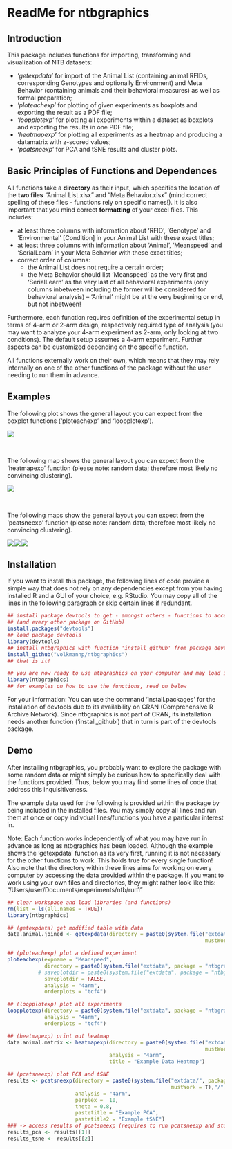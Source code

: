 ReadMe for ntbgraphics
================

## Introduction

This package includes functions for importing, transforming and
visualization of NTB datasets:

  - ‘*getexpdata*’ for import of the Animal List (containing animal
    RFIDs, corresponding Genotypes and optionally Environment) and Meta
    Behavior (containing animals and their behavioral measures) as well
    as formal preparation;
  - ‘*ploteachexp*’ for plotting of given experiments as boxplots and
    exporting the result as a PDF file;
  - ‘*loopplotexp*’ for plotting all experiments within a dataset as
    boxplots and exporting the results in one PDF file;
  - ‘*heatmapexp*’ for plotting all experiments as a heatmap and
    producing a datamatrix with z-scored values;
  - ‘*pcatsneexp*’ for PCA and tSNE results and cluster plots.

## Basic Principles of Functions and Dependences

All functions take a **directory** as their input, which specifies the
location of the **two files** “Animal List.xlsx” and “Meta
Behavior.xlsx” (mind correct spelling of these files - functions rely
on specific names\!). It is also important that you mind correct
**formatting** of your excel files. This includes:

  - at least three columns with information about ‘RFID’, ‘Genotype’ and
    ‘Environmental’ \[Condition\] in your Animal List with these exact
    titles;
  - at least three columns with information about ‘Animal’, ‘Meanspeed’
    and ‘SerialLearn’ in your Meta Behavior with these exact titles;
  - correct order of columns:
      - the Animal List does not require a certain order;
      - the Meta Behavior should list ‘Meanspeed’ as the very first and
        ‘SerialLearn’ as the very last of all behavioral experiments
        (only columns inbetween including the former will be considered
        for behavioral analysis) – ‘Animal’ might be at the very
        beginning or end, but not inbetween\!  

Furthermore, each function requires definition of the experimental setup
in terms of 4-arm or 2-arm design, respectively required type of
analysis (you may want to analyze your 4-arm experiment as 2-arm, only
looking at two conditions). The default setup assumes a 4-arm
experiment. Further aspects can be customized depending on the specific
function.

All functions externally work on their own, which means that they may
rely internally on one of the other functions of the package without the
user needing to run them in advance.

## Examples

The following plot shows the general layout you can expect from the
boxplot functions (‘ploteachexp’ and ‘loopplotexp’).  

![](README_files/figure-gfm/unnamed-chunk-1-1.png)<!-- -->  
  
 

The following map shows the general layout you can expect from the
‘heatmapexp’ function (please note: random data; therefore most likely
no convincing clustering).  

![](README_files/figure-gfm/unnamed-chunk-2-1.png)<!-- -->  
  
 

The following maps show the general layout you can expect from the
‘pcatsneexp’ function (please note: random data; therefore most likely
no convincing clustering).
 

![](README_files/figure-gfm/unnamed-chunk-3-1.png)<!-- -->![](README_files/figure-gfm/unnamed-chunk-3-2.png)<!-- -->![](README_files/figure-gfm/unnamed-chunk-3-3.png)<!-- -->

## Installation

If you want to install this package, the following lines of code provide
a simple way that does not rely on any dependencies except from you
having installed R and a GUI of your choice, e.g. RStudio. You may copy
all of the lines in the following paragraph or skip certain lines if
redundant.

``` r
## install package devtools to get - amongst others - functions to access ntbgraphics 
## (and every other package on GitHub)
install.packages("devtools")
## load package devtools
library(devtools)
## install ntbgraphics with function 'install_github' from package devtools
install_github("volkmannp/ntbgraphics")
## that is it!

## you are now ready to use ntbgraphics on your computer and may load it using...
library(ntbgraphics)
## for examples on how to use the functions, read on below
```

For your information: You can use the command ‘install.packages’ for the
installation of devtools due to its availability on CRAN (Comprehensive
R Archive Network). Since ntbgraphics is not part of CRAN, its
installation needs another function (‘install\_github’) that in turn is
part of the devtools package.

## Demo

After installing ntbgraphics, you probably want to explore the package
with some random data or might simply be curious how to specifically
deal with the functions provided. Thus, below you may find some lines of
code that address this inquisitiveness.  

The example data used for the following is provided within the package
by being included in the installed files. You may simply copy all lines
and run them at once or copy indivdual lines/functions you have a
particular interest in.  

Note: Each function works independently of what you may have run in
advance as long as ntbgraphics has been loaded. Although the example
shows the ‘getexpdata’ function as its very first, running it is not
necessary for the other functions to work. This holds true for every
single function\!    
Also note that the directory within these lines aims for working on
every computer by accessing the data provided within the package. If you
want to work using your own files and directories, they might rather
look like this: “/Users/user/Documents/experiments/ntb/run1”

``` r
## clear workspace and load libraries (and functions)
rm(list = ls(all.names = TRUE))
library(ntbgraphics)

## (getexpdata) get modified table with data
data.animal.joined <- getexpdata(directory = paste0(system.file("extdata/", package = "ntbgraphics",
                                                                mustWork = T),"/"), analysis = "4arm")

## (ploteachexp) plot a defined experiment
ploteachexp(expname = "Meanspeed",
            directory = paste0(system.file("extdata", package = "ntbgraphics", mustWork = T),"/"),
          # saveplotdir = paste0(system.file("extdata", package = "ntbgraphics", mustWork = T),"/"),
            saveplotdir = FALSE,
            analysis = "4arm",
            orderplots = "tcf4")

## (loopplotexp) plot all experiments
loopplotexp(directory = paste0(system.file("extdata", package = "ntbgraphics", mustWork = T),"/"),
            analysis = "4arm",
            orderplots = "tcf4")

## (heatmapexp) print out heatmap
data.animal.matrix <- heatmapexp(directory = paste0(system.file("extdata", package = "ntbgraphics",
                                                                mustWork = T),"/"),
                                 analysis = "4arm",
                                 title = "Example Data Heatmap")

## (pcatsneexp) plot PCA and tSNE
results <- pcatsneexp(directory = paste0(system.file("extdata/", package = "ntbgraphics", 
                                                     mustWork = T),"/"),
                      analysis = "4arm",
                      perplex =  10,
                      theta = 0.8,
                      pastetitle = "Example PCA",
                      pastetitle2 = "Example tSNE")
### -> access results of pcatsneexp (requires to run pcatsneexp and store results as shown above)
results_pca <- results[[1]]
results_tsne <- results[[2]]
```
